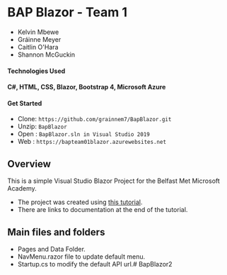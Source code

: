 
# BAP Blazor - Team 1
* Kelvin Mbewe
* Gráinne Meyer
* Caitlin O'Hara
* Shannon McGuckin

#### Technologies Used
####  C#, HTML, CSS, Blazor, Bootstrap 4, Microsoft Azure
#### Get Started
 - Clone: `https://github.com/grainnem7/BapBlazor.git`
 - Unzip: `BapBlazor`
 - Open : `BapBlazor.sln in Visual Studio 2019`
 - Web : `https://bapteam01blazor.azurewebsites.net`

## Overview

This is a simple Visual Studio Blazor Project for the Belfast Met Microsoft Academy.

* The project was created using [this tutorial](https://dotnet.microsoft.com/learn/aspnet/blazor-tutorial/intro). 
* There are links to documentation at the end of the tutorial.

## Main files and folders

* Pages and Data Folder.
* NavMenu.razor file to update default menu.
* Startup.cs to modify the default API url.# BapBlazor2

